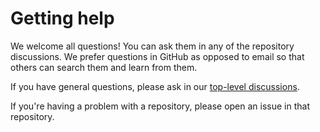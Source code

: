 # Getting help

We welcome all questions! You can ask them in any of the repository discussions. We prefer questions in GitHub as opposed to email so that others can search them and learn from them.

If you have general questions, please ask in our [top-level discussions](https://github.com/orgs/punch-mission/discussions).

If you're having a problem with a repository, please open an issue in that repository.
